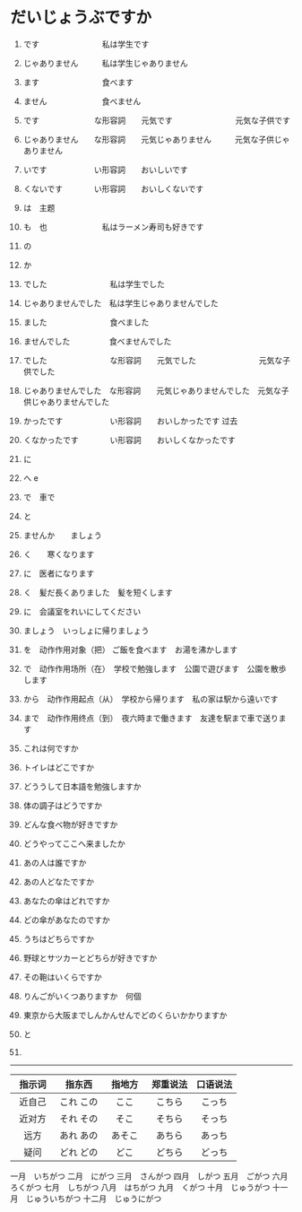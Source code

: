 # だいじょうぶですか

1. です　　　　　　　　私は学生です
2. じゃありません　　　私は学生じゃありません

3. ます　　　　　　　　食べます
4. ません　　　　　　　食べません

5. です　　　　　　　な形容詞　　元気です　　　　　　　　元気な子供です
6. じゃありません　　な形容詞　　元気じゃありません　　　元気な子供じゃありません

7. いです　　　　　　い形容詞　　おいしいです
8. くないです　　　　い形容詞　　おいしくないです

9. は　主题

10. も　也　　　　　　　私はラーメン寿司も好きです

11. の

12. か

13. でした　　　　　　　　私は学生でした
14. じゃありませんでした　私は学生じゃありませんでした

15. ました　　　　　　　　食べました
16. ませんでした　　　　　食べませんでした

17. でした　　　　　　　　な形容詞　　元気でした　　　　　　　　元気な子供でした
18. じゃありませんでした　な形容詞　　元気じゃありませんでした　元気な子供じゃありませんでした

19. かったです　　　　　　い形容詞　　おいしかったです 过去
20. くなかったです　　　　い形容詞　　おいしくなかったです

21. に

22. へ e

23. で　車で

24. と

25. ませんか　　ましょう

26. く　　寒くなります
27. に　医者になります

28. く　髪だ長くありました　髪を短くします
29. に　会議室をれいにしてください

30. ましょう　いっしょに帰りましょう

31. を　动作作用对象（把） ご飯を食べます　お湯を沸かします

32. で　动作作用场所（在）　学校で勉強します　公園で遊びます　公園を散歩します

33. から　动作作用起点（从）　学校から帰ります　私の家は駅から遠いです

34. まで　动作作用终点（到）　夜六時まで働きます　友達を駅まで車で送ります

35. これは何ですか
36. トイレはどこですか
37. どううして日本語を勉強しますか
38. 体の調子はどうですか
39. どんな食べ物が好きですか
40. どうやってここへ来ましたか
41. あの人は誰ですか
42. あの人どなたですか
43. あなたの傘はどれですか
44. どの傘があなたのですか
45. うちはどちらですか
46. 野球とサツカーとどちらが好きですか
47. その鞄はいくらですか
48. りんごがいくつありますか　何個
49. 東京から大阪までしんかんせんでどのくらいかかりますか

50. と 

51. 


---

| 指示词　 |  指东西   | 指地方　 | 郑重说法 | 口语说法 |
| :------: | :-------: | :------: | :------: | :------: |
|  近自己  | これ この |   ここ   |  こちら  |  こっち  |
|  近对方  | それ その |   そこ   |  そちら  |  そっち  |
|   远方   | あれ あの |  あそこ  |  あちら  |  あっち  |
|   疑问   | どれ どの |   どこ   |  どちら  |  どっち  |

一月　いちがつ
二月　にがつ
三月　さんがつ
四月　しがつ
五月　ごがつ
六月　ろくがつ
七月　しちがつ
八月　はちがつ
九月　くがつ
十月　じゅうがつ
十一月　じゅういちがつ
十二月　じゅうにがつ
